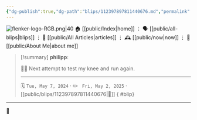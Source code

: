 ```yaml
---
{"dg-publish":true,"dg-path":"blips/112397897811440676.md","permalink":"/blips/112397897811440676/","title":"philipp on mastodon @ 2024-05-07"}
---
```



<div class="transclusion internal-embed is-loaded"><div class="markdown-embed">




![flenker-logo-RGB.png|40](/img/user/attachments/flenker-logo-RGB.png)
🏠 [[public/Index\|home]]  ⋮ 🗣️ [[public/all-blips\|blips]] ⋮  📝 [[public/All Articles\|articles]]  ⋮ 🕰️ [[public/now\|now]] ⋮ 🪪 [[public/About Me\|about me]]


</div></div>


> [!summary] **philipp**:
>
> 🏃‍♂️ Next attempt to test my knee and run again.
> - - -
>
> 🗓️ <code>Tue, May 7, 2024</code>  · ✏️ <code> Fri, May 2, 2025</code>  · [[public/blips/112397897811440676\|🔗]]
{ #blip}


- - -

 👾
